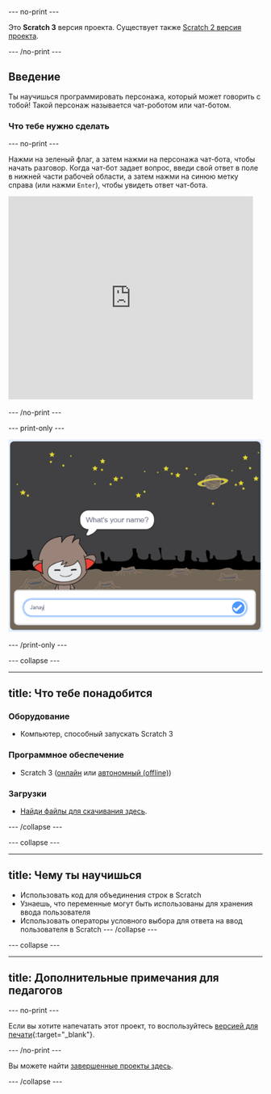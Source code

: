 \--- no-print \---

Это **Scratch 3** версия проекта. Существует также [Scratch 2 версия проекта](https://projects.raspberrypi.org/en/projects/chatbot-scratch2).

\--- /no-print \---

## Введение

Ты научишься программировать персонажа, который может говорить с тобой! Такой персонаж называется чат-роботом или чат-ботом.

### Что тебе нужно сделать

\--- no-print \---

Нажми на зеленый флаг, а затем нажми на персонажа чат-бота, чтобы начать разговор. Когда чат-бот задает вопрос, введи свой ответ в поле в нижней части рабочей области, а затем нажми на синюю метку справа (или нажми `Enter`), чтобы увидеть ответ чат-бота.

<div class="scratch-preview">
  <iframe allowtransparency="true" width="485" height="402" src="https://scratch.mit.edu/projects/embed/248864190/?autostart=false" 
  frameborder="0" scrolling="no"></iframe>
</div>

\--- /no-print \---

\--- print-only \---

![завершенный проект](images/chatbot-preview.png)

\--- /print-only \---

\--- collapse \---

* * *

## title: Что тебе понадобится

### Оборудование

- Компьютер, способный запускать Scratch 3

### Программное обеспечение

- Scratch 3 ([онлайн](https://rpf.io/scratchon) или [автономный (offline)](https://rpf.io/scratchoff))

### Загрузки

- [Найди файлы для скачивания здесь](http://rpf.io/p/en/chatbot-go).

\--- /collapse \---

\--- collapse \---

* * *

## title: Чему ты научишься

- Использовать код для объединения строк в Scratch
- Узнаешь, что переменные могут быть использованы для хранения ввода пользователя
- Использовать операторы условного выбора для ответа на ввод пользователя в Scratch \--- /collapse \---

\--- collapse \---

* * *

## title: Дополнительные примечания для педагогов

\--- no-print \---

Если вы хотите напечатать этот проект, то воспользуйтесь [версией для печати](https://projects.raspberrypi.org/en/projects/chatbot/print){:target="_blank"}.

\--- /no-print \---

Вы можете найти [завершенные проекты здесь](http://rpf.io/p/en/chatbot-get).

\--- /collapse \---